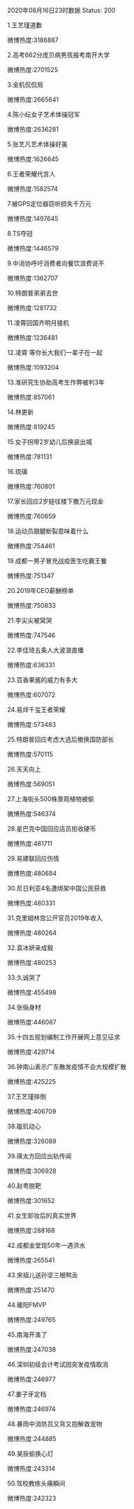 2020年08月16日23时数据
Status: 200

1.王艺瑾道歉

微博热度:3186887

2.高考662分庞贝病男孩报考南开大学

微博热度:2701525

3.金机侃侃局

微博热度:2665641

4.陈小纭女子艺术体操冠军

微博热度:2636281

5.张艺凡艺术体操好美

微博热度:1626645

6.王者荣耀代言人

微博热度:1582574

7.被GPS定位器窃听损失千万元

微博热度:1497645

8.TS夺冠

微博热度:1446579

9.中消协呼吁消费者向餐饮浪费说不

微博热度:1362707

10.特朗普弟弟去世

微博热度:1281732

11.凌霄回国齐明月接机

微博热度:1236481

12.凌霄 等你长大我们一辈子在一起

微博热度:1093204

13.准研究生协助高考生作弊被判3年

微博热度:857061

14.林更新

微博热度:819245

15.女子拐带2岁幼儿后换装出城

微博热度:781131

16.琉璃

微博热度:760801

17.家长回应2岁娃往楼下撒万元现金

微博热度:760659

18.运动员跟腱断裂意味着什么

微博热度:754461

19.成都一男子冒充战疫医生吃霸王餐

微博热度:751347

20.2019年CEO薪酬榜单

微博热度:750833

21.李尖尖被窝哭

微博热度:747546

22.李佳琦五条人大波浪直播

微博热度:636331

23.百香果酱的威力有多大

微博热度:607072

24.易烊千玺王者荣耀

微博热度:573483

25.特朗普回应考虑大选后撤换国防部长

微博热度:570115

26.天天向上

微博热度:569051

27.上海街头500株景观植物被偷

微博热度:546374

28.星巴克中国回应店员拒收硬币

微博热度:481711

29.易建联回应伤情

微博热度:480684

30.尼日利亚4名遭绑架中国公民获救

微博热度:480331

31.克里姆林宫公开官员2019年收入

微博热度:480264

32.袁冰妍亲成毅

微博热度:480253

33.久诚哭了

微博热度:455498

34.张俪身材

微博热度:446087

35.十四五规划编制工作开展网上意见征求

微博热度:429714

36.钟南山表示广东散发疫情不会大规模扩散

微博热度:425225

37.王艺瑾摔倒

微博热度:406709

38.璇玑动心

微博热度:326089

39.瑛太方回应出轨传闻

微博热度:306928

40.赵粤脱靶

微博热度:301652

41.女生卸妆后的真实世界

微博热度:288168

42.成都金堂现50年一遇洪水

微博热度:265541

43.宋祖儿送孙坚三根鸭舌

微博热度:251470

44.暖阳FMVP

微博热度:249765

45.南海开渔了

微博热度:247038

46.深圳初级会计考试因突发疫情取消

微博热度:246977

47.姜子牙定档

微博热度:246974

48.暴雨中消防员又背又抱解救宠物

微博热度:244885

49.昊辰偷换心灯

微博热度:243314

50.驾校教练头痛瞬间

微博热度:242323

